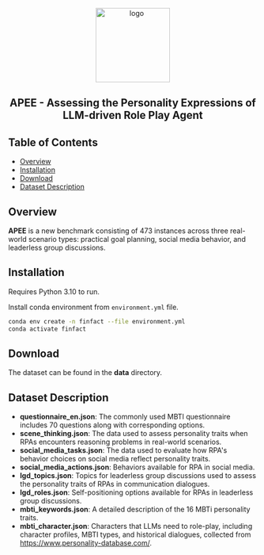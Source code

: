 <p align="center">
  <img center src="https://i.postimg.cc/C5zYG9B1/20240929225943.png" width = "150" alt="logo">
</p>

<h2 align="center">APEE - Assessing the Personality Expressions of LLM-driven Role Play
Agent</h2>

## Table of Contents

- [Overview](#overview)
- [Installation](#Installation)
- [Download](#Download)
- [Dataset Description](#Dataset)

## Overview
**APEE** is a new benchmark consisting of 473 instances across three real-world scenario types: practical goal planning, social media behavior, and leaderless group discussions.

## Installation

Requires Python 3.10 to run.

Install conda environment from `environment.yml` file.

```sh
conda env create -n finfact --file environment.yml
conda activate finfact
```

## Download
The dataset can be found in the **data**  directory.

## Dataset Description
- **questionnaire_en.json**: The commonly used MBTI questionnaire includes 70 questions along with corresponding options.
- **scene_thinking.json**: The data used to assess personality traits when RPAs encounters reasoning problems in real-world scenarios.
- **social_media_tasks.json**: The data used to evaluate how RPA's behavior choices on social media reflect personality traits.
- **social_media_actions.json**: Behaviors available for RPA in social media.
- **lgd_topics.json**: Topics for leaderless group discussions used to assess the personality traits of RPAs in communication dialogues.
- **lgd_roles.json**: Self-positioning options available for RPAs in leaderless group discussions.
- **mbti_keywords.json**: A detailed description of the 16 MBTi personality traits.
- **mbti_character.json**: Characters that LLMs need to role-play, including character profiles, MBTI types, and historical dialogues, collected from https://www.personality-database.com/.
